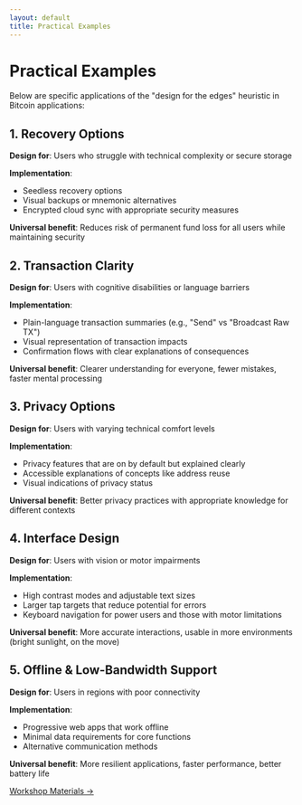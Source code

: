 ```yaml
---
layout: default
title: Practical Examples
---
```


# Practical Examples

Below are specific applications of the "design for the edges" heuristic in Bitcoin applications:

## 1. Recovery Options

**Design for**: Users who struggle with technical complexity or secure storage

**Implementation**:
- Seedless recovery options
- Visual backups or mnemonic alternatives
- Encrypted cloud sync with appropriate security measures

**Universal benefit**: Reduces risk of permanent fund loss for all users while maintaining security

## 2. Transaction Clarity

**Design for**: Users with cognitive disabilities or language barriers

**Implementation**:
- Plain-language transaction summaries (e.g., "Send" vs "Broadcast Raw TX")
- Visual representation of transaction impacts
- Confirmation flows with clear explanations of consequences

**Universal benefit**: Clearer understanding for everyone, fewer mistakes, faster mental processing

## 3. Privacy Options

**Design for**: Users with varying technical comfort levels

**Implementation**:
- Privacy features that are on by default but explained clearly
- Accessible explanations of concepts like address reuse
- Visual indications of privacy status

**Universal benefit**: Better privacy practices with appropriate knowledge for different contexts

## 4. Interface Design

**Design for**: Users with vision or motor impairments

**Implementation**:
- High contrast modes and adjustable text sizes
- Larger tap targets that reduce potential for errors
- Keyboard navigation for power users and those with motor limitations

**Universal benefit**: More accurate interactions, usable in more environments (bright sunlight, on the move)

## 5. Offline & Low-Bandwidth Support

**Design for**: Users in regions with poor connectivity

**Implementation**:
- Progressive web apps that work offline
- Minimal data requirements for core functions
- Alternative communication methods

**Universal benefit**: More resilient applications, faster performance, better battery life

[Workshop Materials →](workshop.html)
